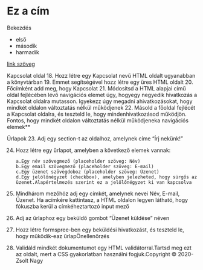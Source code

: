 # Ez a cím

Bekezdés

- első
- második
- harmadik

[link szöveg](http://programozaskarrier.hu)

Kapcsolat oldal
18. Hozz létre egy Kapcsolat nevű HTML oldalt ugyanabban a könyvtárban
19. Emmet segítségével hozz létre egy üres HTML oldalt
20. Főcímként add meg, hogy Kapcsolat
21. Módosítsd a HTML alapjai című oldal fejlécében lévő navigációs elemet úgy, hogyegy negyedik hivatkozás a Kapcsolat oldalra mutasson. Igyekezz úgy megadni ahivatkozásokat, hogy mindkét oldalon változtatás nélkül működjenek
22. Másold a főoldal fejlécét a Kapcsolat oldalra, és teszteld le, hogy mindenhivatkozásod működjön. Fontos, hogy mindkét oldalon változtatás nélkül működjeneka navigációs elemek**

Űrlapok
23. Adj egy section-t az oldalhoz, amelynek címe “Írj nekünk!”

24. Hozz létre egy űrlapot, amelyben a következő elemek vannak:
        
        a.Egy név szövegmező (placeholder szöveg: Név)
        b.Egy email szövegmező (placeholder szöveg: E-mail)
        c.Egy üzenet szövegdoboz (placeholder szöveg: Üzenet)
        d.Egy jelölőnégyzet (checkbox), amelyben jelezheted, hogy sürgős az üzenet.Alapértelmezés szerint ez a jelölőnégyzet ki van kapcsolva

25. Mindhárom mezőhöz adj egy címkét, amelynek nevei Név, E-mail, Üzenet. Ha acímkére kattintasz, a HTML oldalon legyen látható, hogy fókuszba kerül a címkéheztartozó input mező
26. Adj az űrlaphoz egy beküldő gombot “Üzenet küldése” néven
27. Hozz létre formspree-ben egy beküldési hivatkozást, és teszteld le, hogy működik-eaz űrlapÖnellenőrzés
28. Validáld mindkét dokumentumot egy HTML validátorral.Tartsd meg ezt az oldalt, mert a CSS gyakorlatban használni fogjuk.Copyright © 2020- Zsolt Nagy